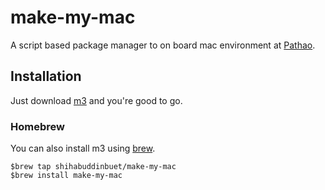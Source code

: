 # make-my-mac
A script based package manager to on board mac environment at [Pathao](https://pathao.com/https://pathao.com/?lang=en/).

## Installation
Just download [m3]("https://github.com/shihabuddinbuet/make-my-mac/blob/main/m3") and you're good to go.

### Homebrew
You can also install m3 using [brew]("https://brew.sh/"). 
```shell
$brew tap shihabuddinbuet/make-my-mac 
$brew install make-my-mac
```
